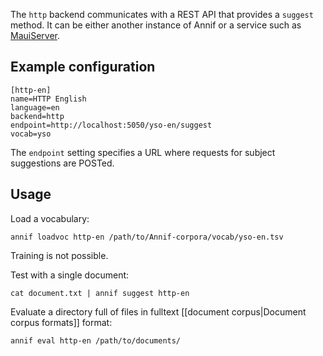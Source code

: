 The `http` backend communicates with a REST API that provides a `suggest` method. It can be either another instance of Annif or a service such as [MauiServer](https://github.com/NatLibFi/MauiServer).

## Example configuration

```
[http-en]
name=HTTP English
language=en
backend=http
endpoint=http://localhost:5050/yso-en/suggest
vocab=yso
```

The `endpoint` setting specifies a URL where requests for subject suggestions are POSTed.

## Usage

Load a vocabulary:

    annif loadvoc http-en /path/to/Annif-corpora/vocab/yso-en.tsv

Training is not possible.

Test with a single document:

    cat document.txt | annif suggest http-en

Evaluate a directory full of files in fulltext [[document corpus|Document corpus formats]] format:

    annif eval http-en /path/to/documents/